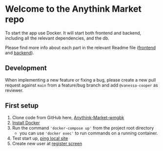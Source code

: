 # Welcome to the Anythink Market repo

To start the app use Docker. It will start both frontend and backend, including all the relevant dependencies, and the db.

Please find more info about each part in the relevant Readme file ([frontend](frontend/readme.md) and [backend](backend/README.md)).

## Development

When implementing a new feature or fixing a bug, please create a new pull request against `main` from a feature/bug branch and add `@vanessa-cooper` as reviewer.

## First setup

1. Clone code from GitHub here, [Anythink-Market-wmgbk](https://github.com/ObelusFamily/Anythink-Market-wmgbk.git)
2. [Install Docker](https://docs.docker.com/get-docker/)
3. Run the command `'docker-compose up'` from the project root directory
    - you can use `'docker exec'` to run commands on a running container.
4. Test start up, [ping local site](http://localhost:3000/api/ping)
5. Create new user at [register screen](http://localhost:3001/register)
